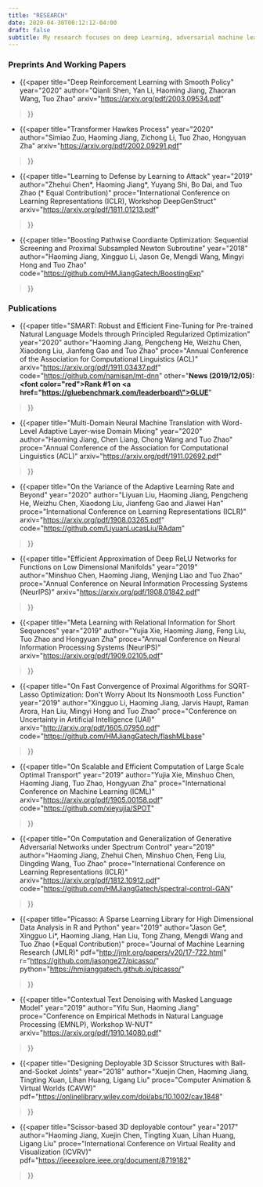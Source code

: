 ```yaml
---
title: "RESEARCH"
date: 2020-04-30T00:12:12-04:00
draft: false
subtitle: My research focuses on deep Learning, adversarial machine learning, natrual language processing and open source software development for scientific computing.
---
```


### Preprints And Working Papers


- {{<paper
title="Deep Reinforcement Learning with Smooth Policy"
year="2020"
author="Qianli Shen, Yan Li, Haoming Jiang, Zhaoran Wang, Tuo Zhao"
arxiv="https://arxiv.org/pdf/2003.09534.pdf"
>}}

- {{<paper
title="Transformer Hawkes Process"
year="2020"
author="Simiao Zuo, Haoming Jiang, Zichong Li, Tuo Zhao, Hongyuan Zha"
arxiv="https://arxiv.org/pdf/2002.09291.pdf"
>}}

- {{<paper
title="Learning to Defense by Learning to Attack"
year="2019"
author="Zhehui Chen*, Haoming Jiang*, Yuyang Shi, Bo Dai, and Tuo Zhao (* Equal Contribution)"
proce="International Conference on Learning Representations (ICLR), Workshop DeepGenStruct"
arxiv="https://arxiv.org/pdf/1811.01213.pdf"
>}}

- {{<paper
title="Boosting Pathwise Coordiante Optimization: Sequential Screening and Proximal Subsampled Newton Subroutine"
year="2018"
author="Haoming Jiang, Xingguo Li, Jason Ge, Mengdi Wang, Mingyi Hong and Tuo Zhao"
code="https://github.com/HMJiangGatech/BoostingExp"
>}}


### Publications

- {{<paper
title="SMART: Robust and Efficient Fine-Tuning for Pre-trained Natural Language Models through Principled Regularized Optimization"
year="2020"
author="Haoming Jiang, Pengcheng He, Weizhu Chen, Xiaodong Liu, Jianfeng Gao and Tuo Zhao"
proce="Annual Conference of the Association for Computational Linguistics (ACL)"
arxiv="https://arxiv.org/pdf/1911.03437.pdf"
code="https://github.com/namisan/mt-dnn"
other="<strong>News (2019/12/05): <font color=\"red\">Rank #1 on <a href=\"https://gluebenchmark.com/leaderboard\">GLUE</a></font></strong>"
>}}

- {{<paper
title="Multi-Domain Neural Machine Translation with Word-Level Adaptive Layer-wise Domain Mixing"
year="2020"
author="Haoming Jiang, Chen Liang, Chong Wang and Tuo Zhao"
proce="Annual Conference of the Association for Computational Linguistics (ACL)"
arxiv="https://arxiv.org/pdf/1911.02692.pdf"
>}}

- {{<paper
title="On the Variance of the Adaptive Learning Rate and Beyond"
year="2020"
author="Liyuan Liu, Haoming Jiang, Pengcheng He, Weizhu Chen, Xiaodong Liu, Jianfeng Gao and Jiawei Han"
proce="International Conference on Learning Representations (ICLR)"
arxiv="https://arxiv.org/pdf/1908.03265.pdf"
code="https://github.com/LiyuanLucasLiu/RAdam"
>}}

- {{<paper
title="Efficient Approximation of Deep ReLU Networks for Functions on Low Dimensional Manifolds"
year="2019"
author="Minshuo Chen, Haoming Jiang, Wenjing Liao and Tuo Zhao"
proce="Annual Conference on Neural Information Processing Systems (NeurIPS)"
arxiv="https://arxiv.org/pdf/1908.01842.pdf"
>}}

- {{<paper
title="Meta Learning with Relational Information for Short Sequences"
year="2019"
author="Yujia Xie, Haoming Jiang, Feng Liu, Tuo Zhao and Hongyuan Zha"
proce="Annual Conference on Neural Information Processing Systems (NeurIPS)"
arxiv="https://arxiv.org/pdf/1909.02105.pdf"
>}}

- {{<paper
title="On Fast Convergence of Proximal Algorithms for SQRT-Lasso Optimization: Don't Worry About Its Nonsmooth Loss Function"
year="2019"
author="Xingguo Li, Haoming Jiang, Jarvis Haupt, Raman Arora, Han Liu, Mingyi Hong and Tuo Zhao"
proce="Conference on Uncertainty in Artificial Intelligence (UAI)"
arxiv="http://arxiv.org/pdf/1605.07950.pdf"
code="https://github.com/HMJiangGatech/flashMLbase"
>}}

- {{<paper
title="On Scalable and Efficient Computation of Large Scale Optimal Transport"
year="2019"
author="Yujia Xie, Minshuo Chen, Haoming Jiang, Tuo Zhao, Hongyuan Zha"
proce="International Conference on Machine Learning (ICML)"
arxiv="https://arxiv.org/pdf/1905.00158.pdf"
code="https://github.com/xieyujia/SPOT"
>}}

- {{<paper
title="On Computation and Generalization of Generative Adversarial Networks under Spectrum Control"
year="2019"
author="Haoming Jiang, Zhehui Chen, Minshuo Chen, Feng Liu, Dingding Wang, Tuo Zhao"
proce="International Conference on Learning Representations (ICLR)"
arxiv="https://arxiv.org/pdf/1812.10912.pdf"
code="https://github.com/HMJiangGatech/spectral-control-GAN"
>}}

- {{<paper
title="Picasso: A Sparse Learning Library for High Dimensional Data Analysis in R and Python"
year="2019"
author="Jason Ge*, Xingguo Li*, Haoming Jiang, Han Liu, Tong Zhang, Mengdi Wang and Tuo Zhao (*Equal Contribution)"
proce="Journal of Machine Learning Research (JMLR)"
pdf="http://jmlr.org/papers/v20/17-722.html"
r="https://github.com/jasonge27/picasso/"
python="https://hmjianggatech.github.io/picasso/"
>}}


- {{<paper
title="Contextual Text Denoising with Masked Language Model"
year="2019"
author="Yifu Sun, Haoming Jiang"
proce="Conference on Empirical Methods in Natural Language Processing (EMNLP), Workshop W-NUT"
arxiv="https://arxiv.org/pdf/1910.14080.pdf"
>}}


- {{<paper
title="Designing Deployable 3D Scissor Structures with Ball-and-Socket Joints"
year="2018"
author="Xuejin Chen, Haoming Jiang, Tingting Xuan, Lihan Huang, Ligang Liu"
proce="Computer Animation & Virtual Worlds (CAVW)"
pdf="https://onlinelibrary.wiley.com/doi/abs/10.1002/cav.1848"
>}}


- {{<paper
title="Scissor-based 3D deployable contour"
year="2017"
author="Haoming Jiang, Xuejin Chen, Tingting Xuan, Lihan Huang, Ligang Liu"
proce="International Conference on Virtual Reality and Visualization (ICVRV)"
pdf="https://ieeexplore.ieee.org/document/8719182"
>}}
